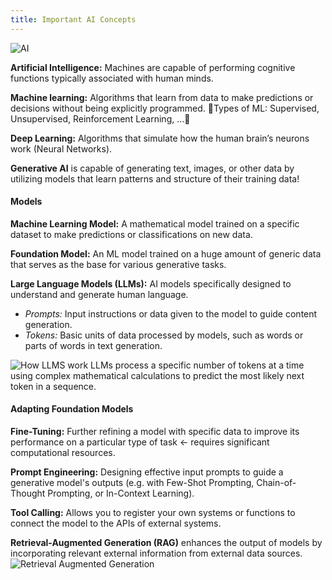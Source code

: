 ```yaml
---
title: Important AI Concepts
---
```


![AI](ai.png)

**Artificial Intelligence:** Machines are capable of performing cognitive functions typically associated with human minds.

**Machine learning:** Algorithms that learn from data to make predictions or decisions without being explicitly programmed. Types of ML: Supervised, Unsupervised, Reinforcement Learning, … 

**Deep Learning:** Algorithms that simulate how the human brain’s neurons work (Neural Networks).

**Generative AI** is capable of generating text, images, or other data by utilizing models that learn patterns and structure of their training data!


#### Models
**Machine Learning Model:**  A mathematical model trained on a specific dataset to make predictions or classifications on new data.

**Foundation Model:** An ML model trained on a huge amount of generic data that serves as the base for various generative tasks.

**Large Language Models (LLMs):** AI models specifically designed to understand and generate human language.
- *Prompts:* Input instructions or data given to the model to guide content generation.
- *Tokens:* Basic units of data processed by models, such as words or parts of words in text generation.
  
![How LLMS work](how-llms-work.png)
LLMs process a specific number of tokens at a time using complex mathematical calculations to predict the most likely next token in a sequence.


#### Adapting Foundation Models
**Fine-Tuning:** Further refining a model with specific data to improve its performance on a particular type of task ← requires significant computational resources.

**Prompt Engineering:** Designing effective input prompts to guide a generative model's outputs (e.g. with Few-Shot Prompting, Chain-of-Thought Prompting, or In-Context Learning).

**Tool Calling:** Allows you to register your own systems or functions to connect the model to the APIs of external systems.

**Retrieval-Augmented Generation (RAG)** enhances the output of models by incorporating relevant external information from external data sources.
![Retrieval Augmented Generation](rag.png)




